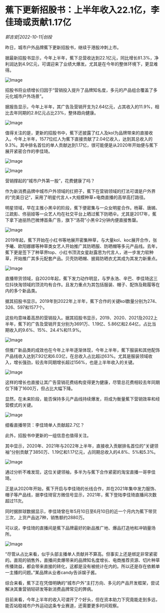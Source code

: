 # 蕉下更新招股书：上半年收入22.1亿，李佳琦或贡献1.17亿

*郭吉安|2022-10-11|创投*

昨日，城市户外品牌蕉下更新招股书，继续于港股冲刺上市。

据最新招股书显示，今年上半年，蕉下总营收达到22.1亿元，同比增长81.3%，净利润达到4.9亿元，可谓迎来了业绩大爆发。尤其是在今年的整体环境下，更显难得。

![Image](https://p3-sign.toutiaoimg.com/tos-cn-i-qvj2lq49k0/acda122eb7cf4ec69ac72ed71d1a18a4~noop.image?_iz=58558&from=article.pc_detail&x-expires=1666076788&x-signature=Oy%2FWIolc8ZpwUNwyH8bIhCTnrgM%3D)

招股书将业绩增长归因于“营销投入提升了品牌知名度，多元的产品组合覆盖了多元化城市户外场景”。

据报告显示，今年上半年，其广告及营销开支为2.64亿元，占其收入的11.9%，相比去年同期的2.8亿元占比23%，整体趋向健康。

![Image](https://p3-sign.toutiaoimg.com/tos-cn-i-qvj2lq49k0/3198a754df0d46b0adb43aa829a2b8b5~noop.image?_iz=58558&from=article.pc_detail&x-expires=1666076788&x-signature=Dw8oCK3FC72iBnRYbIrBc1G32OM%3D)

值得关注的是，更新的招股书中，蕉下还披露了红人及kol为品牌带来的直接收入。今年上半年，1577位红人为蕉下直接贡献了2.04亿收入，达到其总收入的9.3%。其中排名首位的单人贡献达到1.17亿，很可能便是从2020年开始便与蕉下展开紧密合作的李佳琦。

![Image](https://p3-sign.toutiaoimg.com/tos-cn-i-qvj2lq49k0/bbcd8937d9ed4b45bb6277dc5323b9c3~noop.image?_iz=58558&from=article.pc_detail&x-expires=1666076788&x-signature=sDbaqQG%2BEI3i4lsr4nOHO04wzQc%3D)

![Image](https://p3-sign.toutiaoimg.com/tos-cn-i-qvj2lq49k0/c71f26482ea74d809a47fd05fc06a926~noop.image?_iz=58558&from=article.pc_detail&x-expires=1666076788&x-signature=WELcinaHH9b9dOOzTWkYAhVmUx4%3D)

营销撑起的“城市户外第一股”，花费健康了吗？

作为新消费品牌中城市户外领域的扛把子，蕉下在营销领域的打法可谓是户外界的“完美日记”，采用了明星代言人+大规模种草+电商直播的高举高打路径。

明星领域，早在主推小黑伞的阶段，蕉下便密集与一众女明星合作。杨幂、唐嫣、江疏影、佟丽娅等一众艺人均在社交平台上晒过蕉下防晒伞。尤其是2017年，蕉下拿下迪丽热巴微博首条广告，旗下“洛荷”小黑伞2分钟内便直接售罄。

![Image](https://p3-sign.toutiaoimg.com/tos-cn-i-qvj2lq49k0/600be3b59faa42e6a825e94d1d0d5f43~noop.image?_iz=58558&from=article.pc_detail&x-expires=1666076788&x-signature=HdhwCYPTakA1qS%2BtxjCz1NFBjYI%3D)

2019年起，蕉下开始在小红书等地展开密集种草，与大量kol、koc展开合作，张予曦、欧阳娜娜等种草类女艺人开始推广其防晒服、防晒帽等多元产品线。去年，蕉下更是签下了种草界top、小红书顶流女星赵露思为代言人，进一步发力软种草，开始推广其多元配套产品。贝壳防晒帽、披肩防晒衣尤其成为其发力新重点。

![Image](https://p3-sign.toutiaoimg.com/tos-cn-i-qvj2lq49k0/66fdbe81fced4786b21eb97ed7f9f628~noop.image?_iz=58558&from=article.pc_detail&x-expires=1666076788&x-signature=na27iZdbkNeeAQIpHTiz9dyHO7A%3D)

直播带货领域，自2020年起，蕉下发力动作明显，与罗永浩、辛巴、李佳琦这三位抖快淘领域的顶流均有合作。且发力重点为其包括服装、帽子、配饰及鞋履等在内的多个新品类。

据其招股书显示。2019年到2022年上半年，蕉下合作的关键kol数量分别为274、326、597和1577个。

这些均意味着高昂的营销投入。据其招股书显示，2019、2020、2021及2022上半年，蕉下的广告及营销开支分别为3691万、1.19亿、5.86亿和2.64亿，占比当期收入的9.6%、15%、24.4%和11.9%。

![Image](https://p3-sign.toutiaoimg.com/tos-cn-i-qvj2lq49k0/176396d3102e4f27a05f7473f6ffadc0~noop.image?_iz=58558&from=article.pc_detail&x-expires=1666076788&x-signature=Lj9w49YM4dx90PZm36l4B9nXiJo%3D)

但推广新品类的成效也在今年上半年逐渐体现，今年上半年，蕉下服装和其他配饰产品线收入达到7.92亿和6.03亿，在总收入占比超过63%。尤其是服装领域收入，增长强劲，较去年同期增长超过156%，也是上半年收入的关键。

![Image](https://p3-sign.toutiaoimg.com/tos-cn-i-qvj2lq49k0/572a363bdf234c96967f662cb29dbc78~noop.image?_iz=58558&from=article.pc_detail&x-expires=1666076788&x-signature=%2FNXgWY4StdLwfP%2BJfq6WEXsQDIw%3D)

这样的增长也直接让其广告营销花费结构变得更为健康，尽管总花费相较去年同期仅下降了1600万，但占比大幅下降。

显然，在未来阶段，能否保持多元产品线持续爆发，将成为衡量蕉下营销效率和经营模式的关键。

![Image](https://p3-sign.toutiaoimg.com/tos-cn-i-qvj2lq49k0/e759eab4bb3949a28e9f9cccb8c54355~noop.image?_iz=58558&from=article.pc_detail&x-expires=1666076788&x-signature=wUGfWslkOTWg0M6FDuF%2F8qfDuE0%3D)

细看直播带货：李佳琦单人贡献超2.7亿？

此外，招股书中更新的一组信息也值得关注。

其中显示，2020年、2021年与2022年上半年，直接收入贡献排名首位的“关键领袖”分别贡献了3850万、1.19亿和1.17亿元，占同期总收入的4.8%、5%和5.3%。

![Image](https://p3-sign.toutiaoimg.com/tos-cn-i-qvj2lq49k0/717ef31bcf1446bcbdf9fab3e61d13dc~noop.image?_iz=58558&from=article.pc_detail&x-expires=1666076788&x-signature=vPi6gOfWT%2B6a1osSeu1RHTlQU4o%3D)

通过分析不难发现，这位关键领袖，多半为与蕉下合作紧密的淘宝直播一哥李佳琦。

正是从2020年开始，蕉下开启与李佳琦的长线合作，并在2021年集中发力服饰、帽子等产品线，据李佳琦官方微信号显示，2021年，蕉下登陆李佳琦直播间次数超过11次。

同时据胖球数据显示，李佳琦曾在年5月10日至6月10日的近一个月内为蕉下带货三次，上货产品达7种，销售额约2880万。

可以说，李佳琦的直播间是蕉下品牌最好的新品推广地、爆品打造地和冲销量场所。

![Image](https://p3-sign.toutiaoimg.com/tos-cn-i-qvj2lq49k0/d6ba3272cabb46798654243f1e70b263~noop.image?_iz=58558&from=article.pc_detail&x-expires=1666076788&x-signature=2Gdgq8nmOajzA48SjGUSbShcUdg%3D)

“尽管从占比来看，似乎头部主播单人贡献并不算高。但事实上还是绑定非常紧密的。直观的销售外，直播间卖爆带来的品牌知名度增长、电商推荐资源、切片种草传播效益，都会带来直接的转化，这都是没有被统计在内的。所以还是存在依赖单一主播的问题。”某品牌从业者candy告诉娱子酱。

综合来看，蕉下正在凭借明确的“城市户外”主打方向、多元的产品开发框架，尝试解决其重营销轻研发等新消费品牌常见的弊病。

目前来看，今年上半年的收入可谓开了个好头，但在资本助力下究竟能走到多远，能否站稳城市户外运动这条专业赛道，还需要更多时间观察。

